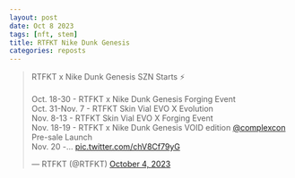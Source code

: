 ```yaml
---
layout: post
date: Oct 8 2023
tags: [nft, stem]
title: RTFKT Nike Dunk Genesis
categories: reposts
---
```


<blockquote class="twitter-tweet"><p lang="en" dir="ltr">RTFKT x Nike Dunk Genesis SZN Starts ⚡️<br><br>Oct. 18-30 - RTFKT x Nike Dunk Genesis Forging Event<br>Oct. 31-Nov. 7 - RTFKT Skin Vial EVO X Evolution<br>Nov. 8-13 - RTFKT Skin Vial EVO X Forging Event<br>Nov. 18-19 - RTFKT x Nike Dunk Genesis VOID edition <a href="https://twitter.com/ComplexCon?ref_src=twsrc%5Etfw">@complexcon</a> Pre-sale Launch<br>Nov. 20 -… <a href="https://t.co/chV8Cf79yG">pic.twitter.com/chV8Cf79yG</a></p>&mdash; RTFKT (@RTFKT) <a href="https://twitter.com/RTFKT/status/1709635337771774057?ref_src=twsrc%5Etfw">October 4, 2023</a></blockquote> <script async src="https://platform.twitter.com/widgets.js" charset="utf-8"></script>
